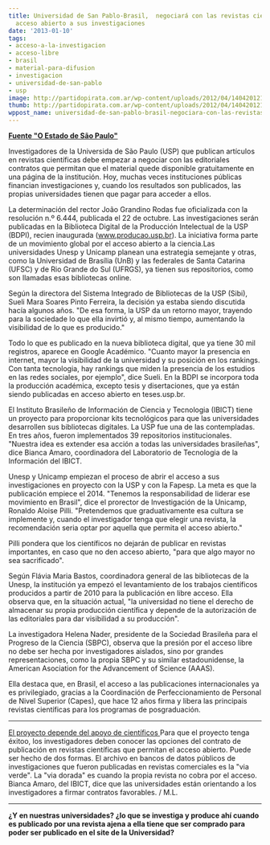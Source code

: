 ```yaml
---
title: Universidad de San Pablo-Brasil,  negociará con las revistas científicas el
  acceso abierto a sus investigaciones
date: '2013-01-10'
tags:
- acceso-a-la-investigacion
- acceso-libre
- brasil
- material-para-difusion
- investigacion
- universidad-de-san-pablo
- usp
image: http://partidopirata.com.ar/wp-content/uploads/2012/04/140420121270.jpg
thumb: http://partidopirata.com.ar/wp-content/uploads/2012/04/140420121270-150x150.jpg
wppost_name: universidad-de-san-pablo-brasil-negociara-con-las-revistas-cientificas-el-acceso-abierto-a-sus-investigaciones
---
```


<strong><a href="http://www.estadao.com.br/noticias/impresso,usp-negociara-com-revistas-cientificas-acesso-aberto-as-suas-pesquisas-,980686,0.htm" target="_blank">Fuente "O Estado de São Paulo"</a></strong>

Investigadores de la Universida de São Paulo (USP) que publican artículos en revistas científicas debe empezar a negociar con las editoriales contratos que permitan que el material quede disponible gratuitamente en una página de la institución. Hoy, muchas veces instituciones públicas financian investigaciones y, cuando los resultados son publicados, las propias universidades tienen que pagar para acceder a ellos.

La determinación del rector João Grandino Rodas fue oficializada con la resolución n.º 6.444, publicada el 22 de octubre. Las investigaciones serán publicadas en la Biblioteca Digital de la Producción Intelectual de la USP (BDPI), recien inaugurada (www.producao.usp.br). La iniciativa forma parte de un movimiento global por el acceso abierto a la ciencia.Las universidades Unesp y Unicamp planean una estrategia semejante y otras, como la Universidad de Brasília (UnB) y las federales de Santa Catarina (UFSC) y de Rio Grande do Sul (UFRGS), ya tienen sus repositorios, como son llamadas esas bibliotecas online.

Según la directora del Sistema Integrado de Bibliotecas de la USP (Sibi), Sueli Mara Soares Pinto Ferreira, la decisión ya estaba siendo discutida hacía algunos años. "De esa forma, la USP da un retorno mayor, trayendo para la sociedade lo que ella invirtió y, al mismo tiempo, aumentando la visibilidad de lo que es producido."

Todo lo que es publicado en la nueva biblioteca digital, que ya tiene 30 mil registros, aparece en Google Académico. "Cuanto mayor la presencia en internet, mayor la visibilidad de la universidad y su posición en los rankings. Con tanta tecnologia, hay rankings que miden la presencia de los estudios en las redes sociales, por ejemplo", dice Sueli. En la BDPI se incorpora toda la producción académica, excepto tesis y disertaciones, que ya están siendo publicadas en acceso abierto en teses.usp.br.

El Instituto Brasileño de Información de Ciencia y Tecnologia (IBICT) tiene un proyecto para proporcionar kits tecnológicos para que las universidades desarrollen sus bibliotecas digitales. La USP fue una de las contempladas. En tres años, fueron implementados 39 repositorios institucionales. "Nuestra idea es extender esa acción a todas las universidades brasileñas", dice Bianca Amaro, coordinadora del Laboratorio de Tecnologia de la Información del IBICT.

Unesp y Unicamp empiezan el proceso de abrir el acceso a sus investigaciones en proyecto con la USP y con la Fapesp. La meta es que la publicación empiece el 2014. "Tenemos la responsabilidad de liderar ese movimiento en Brasil", dice el prorector de Investigación de la Unicamp, Ronaldo Aloise Pilli. "Pretendemos que graduativamente esa cultura se implemente y, cuando el investigador tenga que elegir una revista, la recomendación seria optar por aquella que permita el acceso abierto."

Pilli pondera que los científicos no dejarán de publicar en revistas importantes, en caso que no den acceso abierto, "para que algo mayor no sea sacrificado".

Según Flávia Maria Bastos, coordinadora general de las bibliotecas de la Unesp, la institución ya empezó el levantamiento de los trabajos científicos producidos a partir de 2010 para la publicación en libre acceso. Ella observa que, en la situación actual, "la universidad no tiene el derecho de almacenar su propia producción científica y depende de la autorización de las editoriales para dar visibilidad a su producción".

La investigadora Helena Nader, presidente de la Sociedad Brasileña para el Progreso de la Ciencia (SBPC), observa que la presión por el acceso libre no debe ser hecha por investigadores aislados, sino por grandes representaciones, como la propia SBPC y su similar estadounidense, la American Asociation for the Advancement of Science (AAAS).

Ella destaca que, en Brasil, el acceso a las publicaciones internacionales ya es privilegiado, gracias a la Coordinación de Perfeccionamiento de Personal de Nivel Superior (Capes), que hace 12 años firma y libera las principais revistas científicas para los programas de posgraduación.

<hr />

<a href="http://www.estadao.com.br/noticias/impresso,projeto-depende-de-apoio-de-cientistas-,980684,0.htm" target="_blank">El proyecto depende del apoyo de científicos </a>
Para que el proyecto tenga éxitoo, los investigadores deben conocer las opciones del contrato de publicación en revistas científicas que permitan el acceso abierto. Puede ser hecho de dos formas. El archivo en bancos de datos públicos de investigaciones que fueron publicadas en revistas comerciales es la "via verde". La "via dorada" es cuando la propia revista no cobra por el acceso. Bianca Amaro, del IBICT, dice que las universidades están orientando a los investigadores a firmar contratos favorables. / M.L.

<hr />

<strong>¿Y en nuestras universidades? <strong>¿</strong>lo que se investiga y produce ahí cuando es publicado por una revista ajena a ella tiene que ser comprado para poder ser publicado en el site de la Universidad?</strong>
